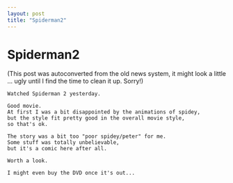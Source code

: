 ```yaml
---
layout: post
title: "Spiderman2"
---
```

<h1>Spiderman2</h1>
(This post was autoconverted from the old news system,
it might look a little ... ugly until I find the time
to clean it up.
Sorry!)

    Watched Spiderman 2 yesterday.
    
    Good movie.
    At first I was a bit disappointed by the animations of spidey,
    but the style fit pretty good in the overall movie style,
    so that's ok.
    
    The story was a bit too "poor spidey/peter" for me.
    Some stuff was totally unbelievable,
    but it's a comic here after all.
    
    Worth a look.
    
    I might even buy the DVD once it's out...
    

